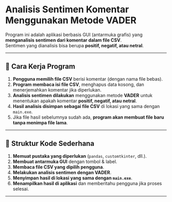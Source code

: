 #  Analisis Sentimen Komentar Menggunakan Metode VADER

Program ini adalah aplikasi berbasis GUI (antarmuka grafis) yang **menganalisis sentimen dari komentar dalam file CSV**.  
Sentimen yang dianalisis bisa berupa **positif, negatif, atau netral**.

---

## 🔹 Cara Kerja Program
1. **Pengguna memilih file CSV** berisi komentar (dengan nama file bebas).
2. **Program membaca isi file CSV**, menghapus data kosong, dan menerjemahkan komentar jika diperlukan.
3. **Analisis sentimen dilakukan** menggunakan metode **VADER** untuk menentukan apakah komentar **positif, negatif, atau netral**.
4. **Hasil analisis disimpan sebagai file CSV** di lokasi yang sama dengan `main.exe`.
5. Jika file hasil sebelumnya sudah ada, **program akan membuat file baru tanpa menimpa file lama**.

---


## 🔹 Struktur Kode Sederhana
1. **Memuat pustaka yang diperlukan** (`pandas`, `customtkinter`, dll.).
2. **Membuat antarmuka GUI** dengan tombol & label.
3. **Membaca file CSV yang dipilih pengguna**.
4. **Melakukan analisis sentimen dengan VADER**.
5. **Menyimpan hasil di lokasi yang sama dengan `main.exe`**.
6. **Menampilkan hasil di aplikasi** dan memberitahu pengguna jika proses selesai.

---


